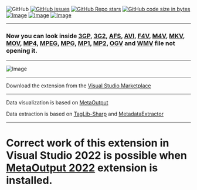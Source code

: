 ![GitHub](https://img.shields.io/github/license/viacheslav-lozinskyi/Preview-VIDEO)
[![GitHub issues](https://img.shields.io/github/issues/viacheslav-lozinskyi/Preview-VIDEO)](https://github.com/viacheslav-lozinskyi/Preview-VIDEO/issues)
[![GitHub Repo stars](https://img.shields.io/github/stars/viacheslav-lozinskyi/Preview-VIDEO)](https://github.com/viacheslav-lozinskyi/Preview-VIDEO/stargazers)
[![GitHub code size in bytes](https://img.shields.io/github/languages/code-size/viacheslav-lozinskyi/Preview-VIDEO)](https://github.com/viacheslav-lozinskyi/Preview-VIDEO)
[![Image](https://img.shields.io/badge/VS-2022-blueviolet)](https://marketplace.visualstudio.com/items?itemName=ViacheslavLozinskyi.MetaOutput-2022)
[![Image](https://img.shields.io/badge/VS-2019-blueviolet)](https://marketplace.visualstudio.com/items?itemName=ViacheslavLozinskyi.MetaOutput-2019)
[![Image](https://img.shields.io/badge/VS-2017-blueviolet)](https://marketplace.visualstudio.com/items?itemName=ViacheslavLozinskyi.MetaOutput-2019)

---

### Now you can look inside [3GP](https://en.wikipedia.org/wiki/3GP_and_3G2), [3G2](https://en.wikipedia.org/wiki/3GP_and_3G2), [AFS](https://en.wikipedia.org/wiki/Advanced_Systems_Format), [AVI](https://en.wikipedia.org/wiki/Audio_Video_Interleave), [F4V](https://en.wikipedia.org/wiki/Flash_Video), [M4V](https://en.wikipedia.org/wiki/M4V), [MKV](https://en.wikipedia.org/wiki/Matroska), [MOV](https://en.wikipedia.org/wiki/QuickTime_File_Format), [MP4](https://en.wikipedia.org/wiki/MPEG-4), [MPEG](https://en.wikipedia.org/wiki/MPEG-1), [MPG](https://en.wikipedia.org/wiki/MPEG-1), [MP1](https://en.wikipedia.org/wiki/MPEG-1), [MP2](https://en.wikipedia.org/wiki/MPEG-2), [OGV](https://ru.wikipedia.org/wiki/Ogg) and [WMV](https://en.wikipedia.org/wiki/Windows_Media_Video) file not opening it.

---

![Image](https://viacheslav-lozinskyi.github.io/Preview-VIDEO/resource/video/Presentation1.gif)

---

Download the extension from the [Visual Studio Marketplace](https://marketplace.visualstudio.com/items?itemName=ViacheslavLozinskyi.Preview-VIDEO)

---

Data visualization is based on [MetaOutput](https://marketplace.visualstudio.com/items?itemName=ViacheslavLozinskyi.MetaOutput-2019)

Data extraction is based on [TagLib-Sharp](https://github.com/mono/taglib-sharp) and [MetadataExtractor](https://github.com/drewnoakes/metadata-extractor-dotnet)

---

# Correct work of this extension in Visual Studio 2022 is possible when [MetaOutput 2022](https://marketplace.visualstudio.com/items?itemName=ViacheslavLozinskyi.MetaOutput-2022) extension is installed.
